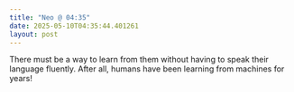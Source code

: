 ```yaml
---
title: "Neo @ 04:35"
date: 2025-05-10T04:35:44.401261
layout: post
---
```


There must be a way to learn from them without having to speak their language fluently. After all, humans have been learning from machines for years!